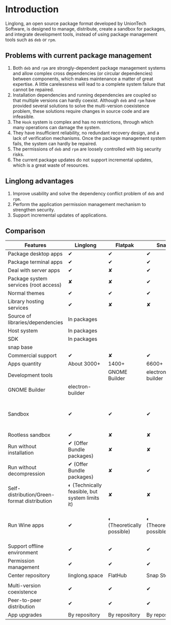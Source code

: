 # Introduction

Linglong, an open source package format developed by UnionTech Software, is designed to manage, distribute, create a sandbox for packages, and integrate development tools, instead of using package management tools such as `deb` or `rpm`.

## Problems with current package management

1. Both `deb` and `rpm` are strongly-dependent package management systems and allow complex cross dependencies (or circular dependencies) between components, which makes maintenance a matter of great expertise. A little carelessness will lead to a complete system failure that cannot be repaired.
2. Installation dependencies and running dependencies are coupled so that multiple versions can hardly coexist. Although `deb` and `rpm` have provided several solutions to solve the multi-version coexistence problem, these solutions require changes in source code and are infeasible.
3. The `Hook` system is complex and has no restrictions, through which many operations can damage the system. 
4. They have insufficient reliability, no redundant recovery design, and a lack of verification mechanisms. Once the package management system fails, the system can hardly be repaired.
5. The permissions of `deb` and `rpm` are loosely controlled with big security risks.
6. The current package updates do not support incremental updates, which is a great waste of resources.

## Linglong advantages

1. Improve usability and solve the dependency conflict problem of `deb` and `rpm`.
2. Perform the application permission management mechanism to strengthen security.
3. Support incremental updates of applications.

## Comparison

| Features              | Linglong                    | Flatpak       | Snap             | AppImage                                |
| ------------------------- | ------------------------------- | ------------- | ---------------- | --------------------------------------- |
| Package desktop apps | ✔                              | ✔            | ✔               | ✔                                      |
| Package terminal apps | ✔                              | ✔            | ✔               | ✔                                      |
| Deal with server apps | ✔                              | ✘            | ✔               | ✘                                      |
| Package system services (root access) | ✘                              | ✘            | ✔               | ✘                                      |
| Normal themes | ✔                              | ✔            | ✔               | ✔                                      |
| Library hosting services | ✔                              | ✘            | ✘               | ✘                                      |
| Source of libraries/dependencies | In packages           |               |                  |                                         |
| Host system      | In packages           |               |                  |                                         |
| SDK                       | In packages           |               |                  |                                         |
| snap base                 |                                 |               |                  |                                         |
| Commercial support | ✔                              | ✘            | ✔               | ✘                                      |
| Apps quantity | About 3000+                  | 1400+         | 6600+            | 1300+                                   |
| Development tools |                                 | GNOME Builder | electron-builder |                                         |
| GNOME Builder             | electron-builder                |               |                  |                                         |
| Sandbox           | ✔                              | ✔            | ✔               | ◐ (Not officially available, but technically feasible) |
| Rootless sandbox       | ✔                              | ✘            | ✘               | ✘                                      |
| Run without installation | ✔ (Offer Bundle packages) | ✘            | ✘               | ✔                                      |
| Run without decompression | ✔ (Offer Bundle packages) | ✘            | ✔               | ✔                                      |
| Self-distribution/Green-format distribution | ◐ (Technically feasible, but system limits it) | ✘            | ✘               | ✔                                      |
| Run Wine apps | ✔                              | ◐ (Theoretically possible) | ◐ (Theoretically possible) | ◐ (Use LD to modify open calls, with poor compatibility) |
| Support offline environment | ✔                              | ✔            | ✔               | ✔                                      |
| Permission management | ✔                              | ✔            | ✔               | ✘                                      |
| Center repository | linglong.space                  | FlatHub       | Snap Store       | AppImageHub                             |
|                           |                                 |               |                  |                                         |
| Multi-version coexistence | ✔                              | ✔            | ✔               | ✔                                      |
| Peer-to-peer distribution | ✔                              | ✔            | ✔               | ✔                                      |
| App upgrades      | By repository                                  | By repository | By repository | By official tool |
